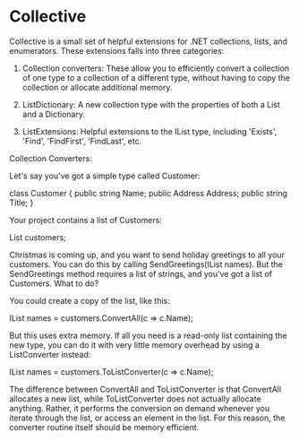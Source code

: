 Collective
==========

Collective is a small set of helpful extensions for .NET collections, lists, and enumerators. These extensions falls into three categories:

1. Collection converters: These allow you to efficiently convert a collection of one type to a collection of a different type, without having to copy the collection or allocate additional memory.

2. ListDictionary: A new collection type with the properties of both a List and a Dictionary.

3. ListExtensions: Helpful extensions to the IList type, including 'Exists', 'Find', 'FindFirst', 'FindLast', etc.

Collection Converters:

Let's say you've got a simple type called Customer:

class Customer
{
    public string Name;
    public Address Address;
    public string Title;
}

Your project contains a list of Customers: 

List<Customer> customers;

Christmas is coming up, and you want to send holiday greetings to all your customers. You can do this by calling SendGreetings(IList<string> names). But the SendGreetings method requires a list of strings, and you've got a list of Customers. What to do?

You could create a copy of the list, like this:

IList<string> names = customers.ConvertAll(c => c.Name);

But this uses extra memory. If all you need is a read-only list containing the new type, you can do it with very little memory overhead by using a ListConverter instead:

IList<string> names = customers.ToListConverter(c => c.Name);

The difference between ConvertAll and ToListConverter is that ConvertAll allocates a new list, while ToListConverter does not actually allocate anything. Rather, it performs the conversion on demand whenever you iterate through the list, or access an element in the list. For this reason, the converter routine itself should be memory efficient.
